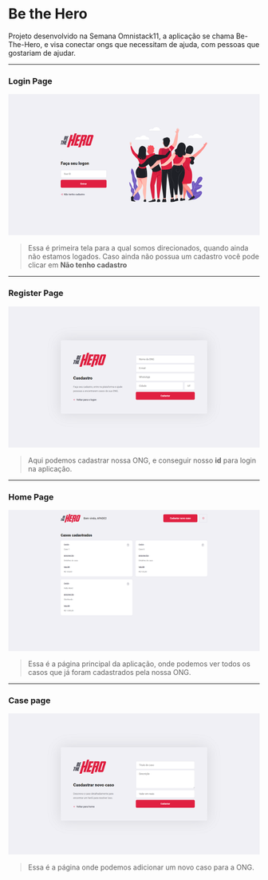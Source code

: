 # Be the Hero
Projeto desenvolvido na Semana Omnistack11, a aplicação se chama Be-The-Hero, e visa conectar ongs que necessitam de ajuda, com pessoas que gostariam de ajudar.

***

### Login Page
<p align="center">
  <img src="/screens/login.png" alt="Login page">
</p>  

>Essa é primeira tela para a qual somos direcionados, quando ainda não estamos logados.
>Caso ainda não possua um cadastro você pode clicar em **Não tenho cadastro**

***

### Register Page
<p align="center">
  <img src="/screens/register.png" alt="Login page">
</p>  

>Aqui podemos cadastrar nossa ONG, e conseguir nosso **id** para login na aplicação.

***

### Home Page
<p align="center">
  <img src="/screens/home.png" alt="Login page">
</p>  

>Essa é a página principal da aplicação, onde podemos ver todos os casos que já foram cadastrados pela nossa ONG.

***

### Case page
<p align="center">
  <img src="/screens/caso.png" alt="Login page">
</p>  

>Essa é a página onde podemos adicionar um novo caso para a ONG.
